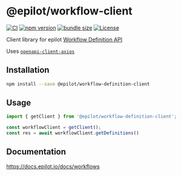 # @epilot/workflow-client

[![CI](https://github.com/epilot-dev/sdk-js/workflows/CI/badge.svg)](https://github.com/epilot-dev/sdk-js/actions?query=workflow%3ACI)
[![npm version](https://img.shields.io/npm/v/@epilot/workflow-definition-client.svg)](https://www.npmjs.com/package/@epilot/workflow-definition-client)
[![bundle size](https://img.shields.io/bundlephobia/minzip/@epilot/workflow-definition-client?label=gzip%20bundle)](https://bundlephobia.com/package/@epilot/workflow-definition-client)
[![License](http://img.shields.io/:license-mit-blue.svg)](https://github.com/epilot-dev/sdk-js/blob/main/LICENSE)

Client library for epilot [Workflow Definition API](https://docs.epilot.io/api/workflow-definition)

Uses [`openapi-client-axios`](https://github.com/anttiviljami/openapi-client-axios)

## Installation

```bash
npm install --save @epilot/workflow-definition-client
```

## Usage

```typescript
import { getClient } from '@epilot/workflow-definition-client';

const workflowClient = getClient();
const res = await workflowClient.getDefinitions()
```

## Documentation

https://docs.epilot.io/docs/workflows
